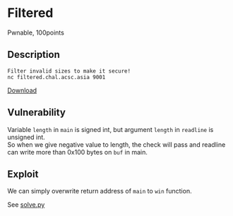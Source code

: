 # Filtered
Pwnable, 100points

## Description
```
Filter invalid sizes to make it secure!
nc filtered.chal.acsc.asia 9001
```

[Download](./filtered.tar.gz)

## Vulnerability
Variable `length` in `main` is signed int, but argument `length` in `readline` is unsigned int.  
So when we give negative value to length, the check will pass and readline can write more than 0x100 bytes on `buf` in main.

## Exploit
We can simply overwrite return address of `main` to `win` function.

See [solve.py](./solve.py)

